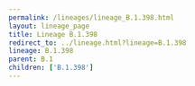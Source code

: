 ```yaml
---
permalink: /lineages/lineage_B.1.398.html
layout: lineage_page
title: Lineage B.1.398
redirect_to: ../lineage.html?lineage=B.1.398
lineage: B.1.398
parent: B.1
children: ['B.1.398']
---
```


